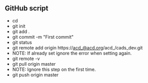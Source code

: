 ## GitHub script

* cd
* git init
* git add .
* git commit -m "First commit"
* git status
* git remote add origin https://acd_@acd.org/acd_/cads_dev.git
* NOTE: If already set ignore the error when setting again.
* git remote -v
* git pull origin master
* NOTE: Ignore this step on the first time.
* git push origin master



